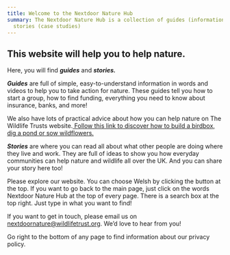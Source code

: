 ```yaml
---
title: Welcome to the Nextdoor Nature Hub
summary: The Nextdoor Nature Hub is a collection of guides (information) and
  stories (case studies)
---
```

## This website will help you to help nature.

Here, you will find ***guides*** and ***stories.*** 

***Guides*** are full of simple, easy-to-understand information in words and videos to help you to take action for nature. These guides tell you how to start a group, how to find funding, everything you need to know about insurance, banks, and more! 

W﻿e also have lots of practical advice about how you can help nature on The Wildlife Trusts website.[ Follow this link to discover how to build a birdbox, dig a pond or sow wildflowers.](https://www.wildlifetrusts.org/actions)

***Stories*** are where you can read all about what other people are doing where they live and work. They are full of ideas to show you how everyday communities can help nature and wildlife all over the UK. And you can share your story here too! 

Please explore our website. You can choose Welsh by clicking the button at the top. If you want to go back to the main page, just click on the words Nextdoor Nature Hub at the top of every page. There is a search box at the top right. Just type in what you want to find!

If you want to get in touch, please email us on [nextdoornature@wildlifetrust.org](mailto:nextdoornature@wildlifetrust.org). We’d love to hear from you!

G﻿o right to the bottom of any page to find information about our privacy policy.
